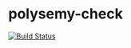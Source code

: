 # polysemy-check

[![Build Status](https://app.travis-ci.com/polysemy-research/polysemy-check.svg?branch=master)](https://travis-ci.org/polysemy-research/polysemy-check)

